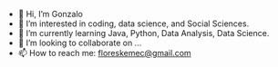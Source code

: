 - 👋 Hi, I’m Gonzalo
- 👀 I’m interested in coding, data science, and Social Sciences.
- 🌱 I’m currently learning Java, Python, Data Analysis, Data Science.
- 💞️ I’m looking to collaborate on ...
- 📫 How to reach me: floreskemec@gmail.com

<!---
floreskemec/floreskemec is a ✨ special ✨ repository because its `README.md` (this file) appears on your GitHub profile.
You can click the Preview link to take a look at your changes.
--->
